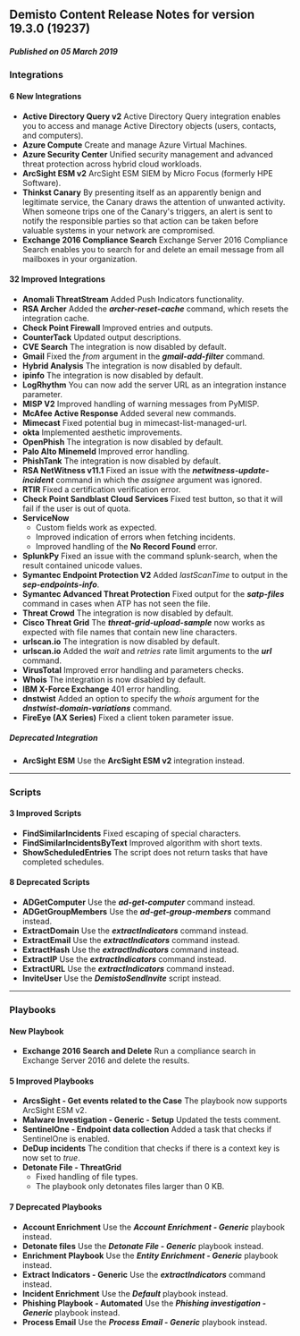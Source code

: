 ## Demisto Content Release Notes for version 19.3.0 (19237)
##### Published on 05 March 2019
### Integrations

#### 6 New Integrations
- __Active Directory Query v2__
Active Directory Query integration enables you to  access and manage Active Directory objects (users, contacts, and computers).
- __Azure Compute__
Create and manage Azure Virtual Machines.
- __Azure Security Center__
Unified security management and advanced threat protection across hybrid
  cloud workloads.
- __ArcSight ESM v2__
ArcSight ESM SIEM by Micro Focus (formerly HPE Software).
- __Thinkst Canary__
By presenting itself as an apparently benign and legitimate service, the Canary draws the attention of unwanted activity. When someone trips one of the Canary's triggers, an alert is sent to notify the responsible parties so that action can be taken before valuable systems in your network are compromised.
- __Exchange 2016 Compliance Search__
Exchange Server 2016 Compliance Search enables you to search for and delete an email message from all mailboxes in your organization.

####  32 Improved Integrations
- __Anomali ThreatStream__
Added Push Indicators functionality.
- __RSA Archer__
Added the ___archer-reset-cache___ command, which resets the integration cache.
- __Check Point Firewall__
Improved entries and outputs.
- __CounterTack__
Updated output descriptions.
- __CVE Search__
The integration is now disabled by default.
- __Gmail__
Fixed the _from_  argument in the ___gmail-add-filter___ command.
- __Hybrid Analysis__
The integration is now disabled by default.
- __ipinfo__
The integration is now disabled by default.
- __LogRhythm__
You can now add the server URL as an integration instance parameter.
- __MISP V2__
Improved handling of warning messages from PyMISP.
- __McAfee Active Response__
Added several new commands.
- __Mimecast__
Fixed potential bug in mimecast-list-managed-url.
- __okta__
Implemented aesthetic improvements.
- __OpenPhish__
The integration is now disabled by default.
- __Palo Alto Minemeld__
Improved error handling.
- __PhishTank__
The integration is now disabled by default.
- __RSA NetWitness v11.1__
Fixed an issue with the ___netwitness-update-incident___ command in which the _assignee_ argument was ignored.
- __RTIR__
Fixed a certification verification error.
- __Check Point Sandblast Cloud Services__
Fixed test button, so that it will fail if the user is out of quota.
- __ServiceNow__
  - Custom fields work as expected.
  - Improved indication of errors when fetching incidents.
  - Improved handling of the __No Record Found__ error.
- __SplunkPy__
Fixed an issue with the command splunk-search, when the result contained unicode values.
- __Symantec Endpoint Protection V2__
Added _lastScanTime_ to output in the ___sep-endpoints-info___.
- __Symantec Advanced Threat Protection__
Fixed output for the  ___satp-files___ command in cases when ATP has not seen the file.
- __Threat Crowd__
The integration is now disabled by default.
- __Cisco Threat Grid__
The ___threat-grid-upload-sample___ now works as expected with file names that contain new line characters.
- __urlscan.io__
The integration is now disabled by default.
- __urlscan.io__
Added the _wait_ and _retries_ rate limit arguments to the ___url___ command.
- __VirusTotal__
Improved error handling and parameters checks.
- __Whois__
The integration is now disabled by default.
- __IBM X-Force Exchange__
401 error handling.
- __dnstwist__
Added an option to specify the _whois_ argument for the ___dnstwist-domain-variations___ command.
- __FireEye (AX Series)__
Fixed a client token parameter issue.

##### Deprecated Integration
- __ArcSight ESM__
Use the  __ArcSight ESM v2__ integration instead.

---
### Scripts

####  3 Improved Scripts
- __FindSimilarIncidents__
Fixed escaping of special characters.
- __FindSimilarIncidentsByText__
Improved algorithm with short texts.
- __ShowScheduledEntries__
The script does not return tasks that have completed schedules.

####  8 Deprecated Scripts
- __ADGetComputer__
Use the ___ad-get-computer___ command instead.
- __ADGetGroupMembers__
Use the ___ad-get-group-members___ command instead.
- __ExtractDomain__
Use the ___extractIndicators___ command instead.
- __ExtractEmail__
Use the ___extractIndicators___ command instead.
- __ExtractHash__
Use the ___extractIndicators___ command instead.
- __ExtractIP__
Use the ___extractIndicators___ command instead.
- __ExtractURL__
Use the ___extractIndicators___ command instead.
- __InviteUser__
Use the ___DemistoSendInvite___ script instead.

---
### Playbooks

####  New Playbook
- __Exchange 2016 Search and Delete__
Run a compliance search in Exchange Server 2016 and delete the results.

####  5 Improved Playbooks
- __ArcsSight - Get events related to the Case__
The playbook now supports ArcSight ESM v2.
- __Malware Investigation - Generic - Setup__
Updated the tests comment.
- __SentinelOne - Endpoint data collection__
Added a task that checks if SentinelOne is enabled.
- __DeDup incidents__
The condition that checks if there is a context key is now set to _true_.
- __Detonate File - ThreatGrid__
  - Fixed handling of file types.
  - The playbook only detonates files larger than 0 KB.

####  7 Deprecated Playbooks
- __Account Enrichment__
Use the ___Account Enrichment - Generic___ playbook instead.
- __Detonate files__
Use the ___Detonate File - Generic___ playbook instead.
- __Enrichment Playbook__
Use the ___Entity Enrichment - Generic___ playbook instead.
- __Extract Indicators - Generic__
Use the ___extractIndicators___ command instead.
- __Incident Enrichment__
Use the ___Default___ playbook instead.
- __Phishing Playbook - Automated__
Use the ___Phishing investigation - Generic___ playbook instead.
- __Process Email__
Use the ___Process Email - Generic___ playbook instead.